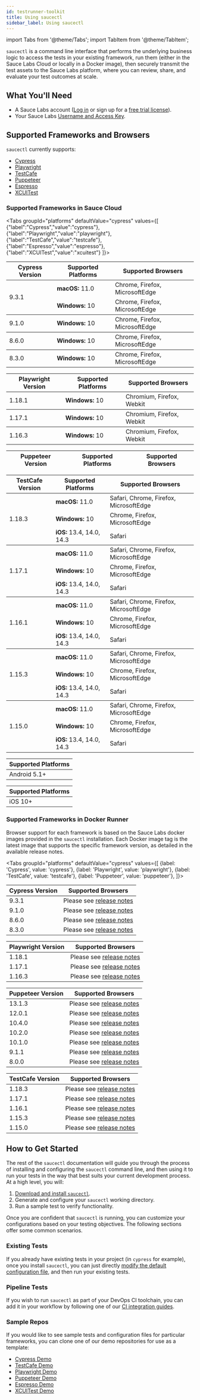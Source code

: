 ```yaml
---
id: testrunner-toolkit
title: Using saucectl                                 
sidebar_label: Using saucectl
---
```


import Tabs from '@theme/Tabs';
import TabItem from '@theme/TabItem';


`saucectl` is a command line interface that performs the underlying business logic to access the tests in your existing framework, run them (either in the Sauce Labs Cloud or locally in a Docker image), then securely transmit the test assets to the Sauce Labs platform, where you can review, share, and evaluate your test outcomes at scale.


## What You'll Need

* A Sauce Labs account ([Log in](https://accounts.saucelabs.com/am/XUI/#login/) or sign up for a [free trial license](https://saucelabs.com/sign-up)).
* Your Sauce Labs [Username and Access Key](https://app.saucelabs.com/user-settings).


## Supported Frameworks and Browsers

`saucectl` currently supports:

* [Cypress](https://github.com/cypress-io/cypress)
* [Playwright](https://github.com/microsoft/playwright)
* [TestCafe](https://github.com/DevExpress/testcafe)
* [Puppeteer](https://github.com/puppeteer)
* [Espresso](https://developer.android.com/training/testing/espresso)
* [XCUITest](https://developer.apple.com/library/archive/documentation/DeveloperTools/Conceptual/testing_with_xcode/chapters/09-ui_testing.html)

### Supported Frameworks in Sauce Cloud

<Tabs
    groupId="platforms"
    defaultValue="cypress"
    values={[
      {"label":"Cypress","value":"cypress"},
      {"label":"Playwright","value":"playwright"},
      {"label":"TestCafe","value":"testcafe"},
      {"label":"Espresso","value":"espresso"},
      {"label":"XCUITest","value":"xcuitest"}
    ]}>
<TabItem value="cypress">
<table id="table-fw">
  <tr>
    <th>Cypress Version</th>
    <th>Supported Platforms</th>
    <th>Supported Browsers</th>
  </tr>
  <tbody>
  <tr>
    <td rowspan='2'>9.3.1</td>
    <td><b>macOS:</b> 11.0</td>
    <td>Chrome, Firefox, MicrosoftEdge</td>
  </tr>
  <tr>
    <td><b>Windows:</b> 10</td>
    <td>Chrome, Firefox, MicrosoftEdge</td>
  </tr>
  </tbody>
  <tbody>
  <tr>
    <td rowspan='1'>9.1.0</td>
    <td><b>Windows:</b> 10</td>
    <td>Chrome, Firefox, MicrosoftEdge</td>
  </tr>
  </tbody>
  <tbody>
  <tr>
    <td rowspan='1'>8.6.0</td>
    <td><b>Windows:</b> 10</td>
    <td>Chrome, Firefox, MicrosoftEdge</td>
  </tr>
  </tbody>
  <tbody>
  <tr>
    <td rowspan='1'>8.3.0</td>
    <td><b>Windows:</b> 10</td>
    <td>Chrome, Firefox, MicrosoftEdge</td>
  </tr>
  </tbody>
</table>
</TabItem>

<TabItem value="playwright">
<table id="table-fw">
  <tr>
    <th>Playwright Version</th>
    <th>Supported Platforms</th>
    <th>Supported Browsers</th>
  </tr>
  <tbody>
  <tr>
    <td>1.18.1</td>
    <td><b>Windows:</b> 10</td>
    <td>Chromium, Firefox, Webkit</td>
  </tr>
  </tbody>
  <tbody>
  <tr>
    <td rowspan='1'>1.17.1</td>
    <td><b>Windows:</b> 10</td>
    <td>Chromium, Firefox, Webkit</td>
  </tr>
  </tbody>
  <tbody>
  <tr>
    <td rowspan='1'>1.16.3</td>
    <td><b>Windows:</b> 10</td>
    <td>Chromium, Firefox, Webkit</td>
  </tr>
  </tbody>
</table>
</TabItem>

<TabItem value="puppeteer">

|Puppeteer Version|Supported Platforms|Supported Browsers|
|-----|-----|-----|

</TabItem>

<TabItem value="testcafe">
<table id="table-fw">
  <tr>
    <th>TestCafe Version</th>
    <th>Supported Platforms</th>
    <th>Supported Browsers</th>
  </tr>
  <tbody>
  <tr>
    <td rowspan='3'>1.18.3</td>
    <td><b>macOS:</b> 11.0</td>
    <td>Safari, Chrome, Firefox, MicrosoftEdge</td>
  </tr>
  <tr>
    <td><b>Windows:</b> 10</td>
    <td>Chrome, Firefox, MicrosoftEdge</td>
  </tr>
  <tr>
    <td><b>iOS:</b> 13.4, 14.0, 14.3</td>
    <td>Safari</td>
  </tr>
  </tbody>
  <tbody>
  <tr>
    <td rowspan='3'>1.17.1</td>
    <td><b>macOS:</b> 11.0</td>
    <td>Safari, Chrome, Firefox, MicrosoftEdge</td>
  </tr>
  <tr>
    <td><b>Windows:</b> 10</td>
    <td>Chrome, Firefox, MicrosoftEdge</td>
  </tr>
  <tr>
    <td><b>iOS:</b> 13.4, 14.0, 14.3</td>
    <td>Safari</td>
  </tr>
  </tbody>
  <tbody>
  <tr>
    <td rowspan='3'>1.16.1</td>
    <td><b>macOS:</b> 11.0</td>
    <td>Safari, Chrome, Firefox, MicrosoftEdge</td>
  </tr>
  <tr>
    <td><b>Windows:</b> 10</td>
    <td>Chrome, Firefox, MicrosoftEdge</td>
  </tr>
  <tr>
    <td><b>iOS:</b> 13.4, 14.0, 14.3</td>
    <td>Safari</td>
  </tr>
  </tbody>
  <tbody>
  <tr>
    <td rowspan='3'>1.15.3</td>
    <td><b>macOS:</b> 11.0</td>
    <td>Safari, Chrome, Firefox, MicrosoftEdge</td>
  </tr>
  <tr>
    <td><b>Windows:</b> 10</td>
    <td>Chrome, Firefox, MicrosoftEdge</td>
  </tr>
  <tr>
    <td><b>iOS:</b> 13.4, 14.0, 14.3</td>
    <td>Safari</td>
  </tr>
  </tbody>
  <tbody>
  <tr>
    <td rowspan='3'>1.15.0</td>
    <td><b>macOS:</b> 11.0</td>
    <td>Safari, Chrome, Firefox, MicrosoftEdge</td>
  </tr>
  <tr>
    <td><b>Windows:</b> 10</td>
    <td>Chrome, Firefox, MicrosoftEdge</td>
  </tr>
  <tr>
    <td><b>iOS:</b> 13.4, 14.0, 14.3</td>
    <td>Safari</td>
  </tr>
  </tbody>
</table>
</TabItem>

<TabItem value="espresso">

|Supported Platforms|
|-----|
|Android 5.1+|

</TabItem>

<TabItem value="xcuitest">

|Supported Platforms|
|-----|
|iOS 10+|

</TabItem>
</Tabs>


### Supported Frameworks in Docker Runner

Browser support for each framework is based on the Sauce Labs docker images provided in the `saucectl` installation. Each Docker image tag is the latest image that supports the specific framework version, as detailed in the available release notes.

<Tabs
  groupId="platforms"
  defaultValue="cypress"
  values={[
    {label: 'Cypress', value: 'cypress'},
    {label: 'Playwright', value: 'playwright'},
    {label: 'TestCafe', value: 'testcafe'},
    {label: 'Puppeteer', value: 'puppeteer'},
  ]}>

<TabItem value="cypress">

|Cypress Version|Supported Browsers|
|----|----|
|9.3.1|Please see [release notes](https://github.com/saucelabs/sauce-cypress-runner/releases/tag/v8.1.0)|
|9.1.0|Please see [release notes](https://github.com/saucelabs/sauce-cypress-runner/releases/tag/v8.0.0)|
|8.6.0|Please see [release notes](https://github.com/saucelabs/sauce-cypress-runner/releases/tag/v7.4.0)|
|8.3.0|Please see [release notes](https://github.com/saucelabs/sauce-cypress-runner/releases/tag/v7.3.1)|

</TabItem>
<TabItem value="playwright">

|Playwright Version|Supported Browsers|
|-----|----|
|1.18.1|Please see [release notes](https://github.com/saucelabs/sauce-playwright-runner/releases/tag/v2.6.0)|
|1.17.1|Please see [release notes](https://github.com/saucelabs/sauce-playwright-runner/releases/tag/v2.5.0)|
|1.16.3|Please see [release notes](https://github.com/saucelabs/sauce-playwright-runner/releases/tag/v2.4.0)|

</TabItem>

<TabItem value="puppeteer">

|Puppeteer Version|Supported Browsers|
|-----|----|
|13.1.3|Please see [release notes](https://github.com/saucelabs/sauce-puppeteer-runner/releases/tag/v3.0.0)|
|12.0.1|Please see [release notes](https://github.com/saucelabs/sauce-puppeteer-runner/releases/tag/v2.0.0)|
|10.4.0|Please see [release notes](https://github.com/saucelabs/sauce-puppeteer-runner/releases/tag/v1.6.0)|
|10.2.0|Please see [release notes](https://github.com/saucelabs/sauce-puppeteer-runner/releases/tag/v1.5.1)|
|10.1.0|Please see [release notes](https://github.com/saucelabs/sauce-puppeteer-runner/releases/tag/v1.4.1)|
|9.1.1|Please see [release notes](https://github.com/saucelabs/sauce-puppeteer-runner/releases/tag/v1.2.0)|
|8.0.0|Please see [release notes](https://github.com/saucelabs/sauce-puppeteer-runner/releases/tag/v1.0.0)|

</TabItem>

<TabItem value="testcafe">

|TestCafe Version|Supported Browsers|
|----|----|
|1.18.3|Please see [release notes](https://github.com/saucelabs/sauce-testcafe-runner/releases/tag/v1.1.0)|
|1.17.1|Please see [release notes](https://github.com/saucelabs/sauce-testcafe-runner/releases/tag/v1.0.0)|
|1.16.1|Please see [release notes](https://github.com/saucelabs/sauce-testcafe-runner/releases/tag/v0.12.1)|
|1.15.3|Please see [release notes](https://github.com/saucelabs/sauce-testcafe-runner/releases/tag/v0.10.0)|
|1.15.0|Please see [release notes](https://github.com/saucelabs/sauce-testcafe-runner/releases/tag/v0.9.0)|


</TabItem>
</Tabs>

## How to Get Started

The rest of the `saucectl` documentation will guide you through the process of installing and configuring the `saucectl` command line, and then using it to run your tests in the way that best suits your current development process. At a high level, you will:

1. [Download and install `saucectl`](/testrunner-toolkit/installation).
1. Generate and configure your `saucectl` working directory.
1. Run a sample test to verify functionality.

Once you are confident that `saucectl` is running, you can customize your configurations based on your testing objectives. The following sections offer some common scenarios.

### Existing Tests

If you already have existing tests in your project (in `cypress` for example), once you install `saucectl`, you can just directly [modify the default configuration file](/testrunner-toolkit/configuration), and  then run your existing tests.

### Pipeline Tests

If you wish to run `saucectl` as part of your DevOps CI toolchain, you can add it in your workflow by following one of our [CI integration guides](/testrunner-toolkit/integrations.md).

### Sample Repos

If you would like to see sample tests and configuration files for particular frameworks, you can clone one of our demo repositories for use as a template:

* [Cypress Demo](https://github.com/saucelabs/saucectl-cypress-example)
* [TestCafe Demo](https://github.com/saucelabs/saucectl-testcafe-example)
* [Playwright Demo](https://github.com/saucelabs/saucectl-playwright-example)
* [Puppeteer Demo](https://github.com/saucelabs/saucectl-puppeteer-example/)
* [Espresso Demo](https://github.com/saucelabs/saucectl-espresso-example)
* [XCUITest Demo](https://github.com/saucelabs/saucectl-xcuitest-example)

